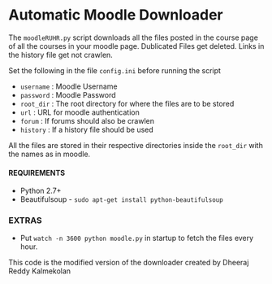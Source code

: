 # Automatic Moodle Downloader

The `moodleRUHR.py` script downloads all the files posted in the course page of all the courses in your moodle page.
Dublicated Files get deleted.
Links in the history file get not crawlen.

Set the following in the file `config.ini` before running the script

- `username` : Moodle Username
- `password` : Moodle Password
- `root_dir` : The root directory for where the files are to be stored
- `url` : URL for moodle authentication
- `forum` : If forums should also be crawlen
- `history` : If a history file should be used

All the files are stored in their respective directories inside the `root_dir` with the names as in moodle.


#### REQUIREMENTS

- Python 2.7+
- Beautifulsoup - `sudo apt-get install python-beautifulsoup`

### EXTRAS

- Put `watch -n 3600 python moodle.py` in startup to fetch the files every hour.

This code is the modified version of the downloader created by Dheeraj Reddy Kalmekolan
